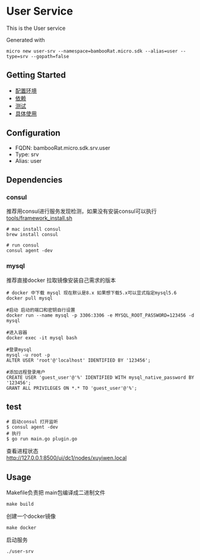 # User Service

This is the User service

Generated with

```
micro new user-srv --namespace=bambooRat.micro.sdk --alias=user --type=srv --gopath=false
```

## Getting Started

- [配置环境](#configuration)
- [依赖](#dependencies)
- [测试](#test)
- [具体使用](#usage)


## Configuration

- FQDN: bambooRat.micro.sdk.srv.user
- Type: srv
- Alias: user

## Dependencies
### consul
推荐用consul进行服务发现检测，如果没有安装consul可以执行[tools/framework_install.sh][framework_install.sh]

```
# mac install consul
brew install consul

# run consul
consul agent -dev
```
### mysql
推荐直接docker 拉取镜像安装自己需求的版本
```
# docker 中下载 mysql 现在默认是8.x 如果想下载5.x可以显式指定mysql5.6
docker pull mysql

#启动 启动的端口和密钥自行设置
docker run --name mysql -p 3306:3306 -e MYSQL_ROOT_PASSWORD=123456 -d mysql

#进入容器
docker exec -it mysql bash

#登录mysql
mysql -u root -p
ALTER USER 'root'@'localhost' IDENTIFIED BY '123456';

#添加远程登录用户
CREATE USER 'guest_user'@'%' IDENTIFIED WITH mysql_native_password BY '123456';
GRANT ALL PRIVILEGES ON *.* TO 'guest_user'@'%';
```
## test
```
# 启动consul 打开监听
$ consul agent -dev
# 执行
$ go run main.go plugin.go
```  
查看进程状态  
http://127.0.0.1:8500/ui/dc1/nodes/xuyiwen.local
## Usage

Makefile负责把 main包编译成二进制文件 

```
make build
```
创建一个docker镜像
```
make docker
```
启动服务
```
./user-srv
```


[framework_install.sh]: https://github.com/xuyiwenak/bambooRat/blob/master/tools/framework_install.sh